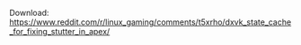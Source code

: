 Download: https://www.reddit.com/r/linux_gaming/comments/t5xrho/dxvk_state_cache_for_fixing_stutter_in_apex/
